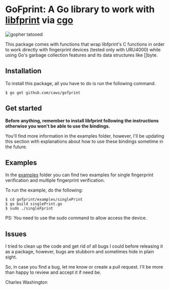 # GoFprint: A Go library to work with [libfprint](https://github.com/freedesktop/libfprint) via [cgo](https://github.com/golang/go/wiki/cgo)

![gopher tatooed](https://image.ibb.co/feRi0q/rsz-1castor.png)

This package comes with functions that wrap libfprint's C functions in order to work directly with fingerprint devices (tested only with URU4000)
while using Go's garbage collection features and its data structures like []byte.

## Installation

To install this package, all you have to do is run the following command.

```
$ go get github.com/caws/gofprint
```

## Get started

**Before anything, remember to install libfprint following the instructions otherwise you won't be able to use the bindings.**

You'll find more information in the examples folder, however, I'll be updating this section with explanations about how to use these bindings sometime in the future.

## Examples

In the [examples](examples) folder you can find two examples for single fingerprint verification and multiple fingerprint verification.

To run the example, do the following:

```
$ cd gofprint/examples/singlePrint
$ go build singlePrint.go
$ sudo ./singleFprint
```

PS: You need to use the sudo command to allow access the device.

## Issues

I tried to clean up the code and get rid of all bugs I could before releasing it as a package,
however, bugs are stubborn and sometimes hide in plain sight.

So, in case you find a bug, let me know or create a pull request. I'll be more than happy to review and accept it if need be.

Charles Washington